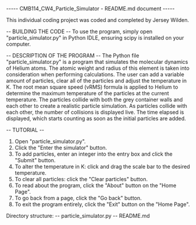 ----- CMB114_CW4_Particle_Simulator - README.md document -----

This individual coding project was coded and completed by Jersey Wilden.


-- BUILDING THE CODE --
To use the program, simply open "particle_simulator.py" in Python IDLE, ensuring scipy is installed on your computer.


-- DESCRIPTION OF THE PROGRAM --
The Python file "particle_simulator.py" is a program that simulates the molecular dynamics of Helium atoms.
The atomic weight and radius of this element is taken into consideration when performing calculations.
The user can add a variable amount of particles, clear all of the particles and adjust the temperature in K.
The root mean square speed (vRMS) formula is applied to Helium to determine the maximum temperature of the particles at the current temperature.
The particles collide with both the grey container walls and each other to create a realistic particle simulation.
As particles collide with each other, the number of collisions is displayed live.
The time elapsed is displayed, which starts counting as soon as the initial particles are added.


-- TUTORIAL --
1. Open "particle_simulator.py".
2. Click the "Enter the simulator" button.
3. To add particles, enter an integer into the entry box and click the "Submit" button.
4. To alter the temperature in K: click and drag the scale bar to the desired temperature.
5. To clear all particles: click the "Clear particles" button.
6. To read about the program, click the "About" button on the "Home Page".
7. To go back from a page, click the "Go back" button.
8. To exit the program entirely, click the "Exit" button on the "Home Page".


Directory structure:
-- particle_simulator.py
-- README.md